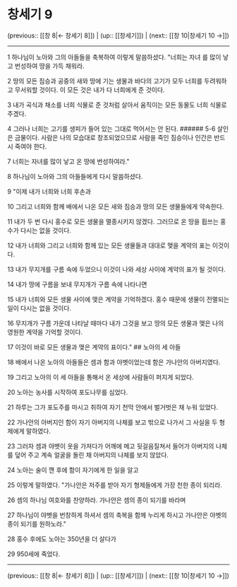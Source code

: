 # 창세기 9

(previous:: [[창 8|← 창세기 8]]) | (up:: [[창세기]]) | (next:: [[창 10|창세기 10 →]])

***




1 
하나님이 노아와 그의 아들들을 축복하여 이렇게 말씀하셨다. "너희는 자녀 를 많이 낳고 번성하여 땅을 가득 채워라. 



2 
땅의 모든 짐승과 공중의 새와 땅에 기는 생물과 바다의 고기가 모두 너희를 두려워하고 무서워할 것이다. 이 모든 것은 내가 다 너희에게 준 것이다. 



3 
내가 곡식과 채소를 너희 식물로 준 것처럼 살아서 움직이는 모든 동물도 너희 식물로 주겠다. 



4 
그러나 너희는 고기를 생피가 들어 있는 그대로 먹어서는 안 된다. ###### 5-6 살인은 금물이다. 사람은 나의 모습대로 창조되었으므로 사람을 죽인 짐승이나 인간은 반드시 죽여야 한다. 



7 
너희는 자녀를 많이 낳고 온 땅에 번성하여라." 



8 
하나님이 노아와 그의 아들들에게 다시 말씀하셨다. 



9 
"이제 내가 너희와 너희 후손과 



10 
그리고 너희와 함께 배에서 나온 모든 새와 짐승과 땅의 모든 생물들에게 약속한다. 



11 
내가 두 번 다시 홍수로 모든 생물을 멸종시키지 않겠다. 그러므로 온 땅을 휩쓰는 홍수가 다시는 없을 것이다. 



12 
내가 너희와 그리고 너희와 함께 있는 모든 생물들과 대대로 맺을 계약의 표는 이것이다. 



13 
내가 무지개를 구름 속에 두었으니 이것이 나와 세상 사이에 계약의 표가 될 것이다. 



14 
내가 땅에 구름을 보내 무지개가 구름 속에 나타나면 



15 
내가 너희와 모든 생물 사이에 맺은 계약을 기억하겠다. 홍수 때문에 생물이 전멸되는 일이 다시는 없을 것이다. 



16 
무지개가 구름 가운데 나타날 때마다 내가 그것을 보고 땅의 모든 생물과 맺은 나의 영원한 계약을 기억할 것이다. 



17 
이것이 바로 모든 생물과 맺은 계약의 표이다." ## 노아의 세 아들 



18 
배에서 나온 노아의 아들들은 셈과 함과 야벳이었는데 함은 가나안의 아버지였다. 



19 
그리고 노아의 이 세 아들을 통해서 온 세상에 사람들이 퍼지게 되었다. 



20 
노아는 농사를 시작하여 포도나무를 심었다. 



21 
하루는 그가 포도주를 마시고 취하여 자기 천막 안에서 벌거벗은 채 누워 있었다. 



22 
가나안의 아버지인 함이 자기 아버지의 나체를 보고 밖으로 나가서 그 사실을 두 형제에게 말하였다. 



23 
그러자 셈과 야벳이 옷을 가져다가 어깨에 메고 뒷걸음질쳐서 들어가 아버지의 나체를 덮어 주고 계속 얼굴을 돌린 채 아버지의 나체를 보지 않았다. 



24 
노아는 술이 깬 후에 함이 자기에게 한 일을 알고 



25 
이렇게 말하였다. "가나안은 저주를 받아 자기 형제들에게 가장 천한 종이 되리라. 



26 
셈의 하나님 여호와를 찬양하라. 가나안은 셈의 종이 되기를 바라며 



27 
하나님이 야벳을 번창하게 하셔서 셈의 축복을 함께 누리게 하시고 가나안은 야벳의 종이 되기를 원하노라." 



28 
홍수 후에도 노아는 350년을 더 살다가 



29 
950세에 죽었다.

***

(previous:: [[창 8|← 창세기 8]]) | (up:: [[창세기]]) | (next:: [[창 10|창세기 10 →]])
